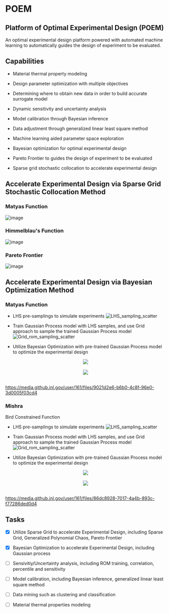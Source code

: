 # POEM
## Platform of Optimal Experimental Design (POEM)

An optimal experimental design platform powered with automated machine learning to automatically guides the design of experiment to be evaluated.

## Capabilities

- Material thermal property modeling

- Design parameter optimization with multiple objectives

- Determining where to obtain new data in order to build accurate surrogate model

- Dynamic sensitivity and uncertainty analysis

- Model calibration through Bayesian inference

- Data adjustment through generalized linear least square method

- Machine learning aided parameter space exploration

- Bayesian optimization for optimal experimental design

- Pareto Frontier to guides the design of experiment to be evaluated

- Sparse grid stochastic collocation to accelerate experimental design

## Accelerate Experimental Design via Sparse Grid Stochastic Collocation Method

### Matyas Function

![image](https://media.github.inl.gov/user/161/files/f20d06cd-e81e-444c-bd6b-4ee09563e49a)

### Himmelblau's Function
![image](https://media.github.inl.gov/user/161/files/19151f05-b46e-4cbb-b1df-ed117629bf34)

### Pareto Frontier

![image](https://media.github.inl.gov/user/161/files/db838b94-18e8-47e5-b385-6d81cc2919bc)


## Accelerate Experimental Design via Bayesian Optimization Method

### Matyas Function
- LHS pre-samplings to simulate experiments
![LHS_sampling_scatter](https://media.github.inl.gov/user/161/files/eb50562d-a312-454b-ad58-f048c24614f2)


- Train Gaussian Process model with LHS samples, and use Grid approach to sample the trained Gaussian Process model
![Grid_rom_sampling_scatter](https://media.github.inl.gov/user/161/files/9648983f-625e-4260-9abf-63bb4a66e284)


- Utilize Bayesian Optimization with pre-trained Gaussian Process model to optimize the experimental design

<div align="center">
  <img src="https://media.github.inl.gov/user/161/files/0feaea6b-f5ec-45cb-8afb-0afb5c0653c9"><br><br>
  <img src="https://media.github.inl.gov/user/161/files/64381289-0bd7-4ef0-9810-83423728b640"><br><br>
</div>

https://media.github.inl.gov/user/161/files/9021d2e6-b6b0-4c8f-96e0-3d0005f03cd4

### Mishra 



Bird Constrained Function

- LHS pre-samplings to simulate experiments
![LHS_sampling_scatter](https://media.github.inl.gov/user/161/files/427e246a-6cfc-4cdc-bf69-1e048b20c365)

- Train Gaussian Process model with LHS samples, and use Grid approach to sample the trained Gaussian Process model
![Grid_rom_sampling_scatter](https://media.github.inl.gov/user/161/files/21033f59-8d70-4666-afde-bdb8fe2e6a62)

- Utilize Bayesian Optimization with pre-trained Gaussian Process model to optimize the experimental design

<div align="center">
  <img src="https://media.github.inl.gov/user/161/files/b20666c9-14ad-4375-9ec5-9fed200eab81"><br><br>
  <img src="https://media.github.inl.gov/user/161/files/6b68bab0-125b-4813-b0c2-281b7478685e"><br><br>
</div>

https://media.github.inl.gov/user/161/files/86dc8928-7017-4a4b-893c-f77286ded0d4



## Tasks 

- [x] Utilize Sparse Grid to accelerate Experimental Design, including Sparse Grid, Generalized Polynomial Chaos, Pareto Frontier 
- [x] Bayesian Optimization to accelerate Experimental Design, including Gaussian process
- [ ] Sensivitiy/Uncertainty analysis, including ROM training, correlation, percentile and sensitivity 
- [ ] Model calibration, including Bayesian inference, generalized linear least square method 
- [ ] Data mining such as clustering and classification
- [ ] Material thermal properties modeling


